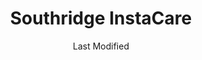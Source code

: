 ---
layout: location-page
date: Last Modified
description: "Local COVID-19 testing is available at Southridge InstaCare in Riverton, Utah, USA."
permalink: "locations/utah/riverton/southridge-instacare/"
tags:
  - locations
  - utah
title: Southridge InstaCare
uniqueName: southridge-instacare
state: Utah
stateAbbr: UT
hood: "Riverton"
address: "3723 W 12600 S Ste 150"
city: "Riverton"
zip: "84065"
zipsNearby: "84003 84004 84006 84010 84011 84054 84087 84013 84014 84015 84016 84056 84075 84089 84017 84024 84020 84027 84022 84310 84626 84628 84629 84025 84632 84633 84029 84032 84033 84315 84317 84036 84061 84037 84040 84041 84005 84043 84045 84044 84047 84049 84645 84018 84050 84648 84055 84201 84244 84401 84402 84403 84404 84405 84407 84408 84409 84412 84414 84415 84057 84058 84059 84097 84060 84068 84098 84651 84042 84062 84601 84602 84603 84604 84605 84606 84065 84095 84096 84067 84069 84653 84101 84102 84103 84104 84105 84106 84107 84108 84109 84110 84111 84112 84113 84114 84115 84116 84117 84118 84119 84120 84121 84122 84123 84124 84125 84126 84127 84128 84129 84130 84131 84132 84133 84134 84136 84138 84139 84141 84143 84145 84147 84148 84150 84151 84152 84157 84158 84165 84170 84171 84180 84184 84189 84190 84199 84070 84090 84091 84092 84093 84094 84655 84660 84663 84664 84071 84074 84080 84082 84081 84084 84088 84340 84144" 
mapUrl: "http://maps.apple.com/?q=Southridge+InstaCare&address=3723+W+12600+S+Ste+150,Riverton,Utah,84065"
locationType: Drive-thru
phone: "801-285-4560"
website: "https://intermountainhealthcare.org/locations/riverton-hospital/"
onlineBooking: undefined
closed: undefined
closedUpdate: April 18th, 2020
notes: "Requires phone screen."
days: Everyday
hours: 9AM-5PM
ctaMessage: Learn more
ctaUrl: "https://intermountainhealthcare.org/locations/riverton-hospital/"
---